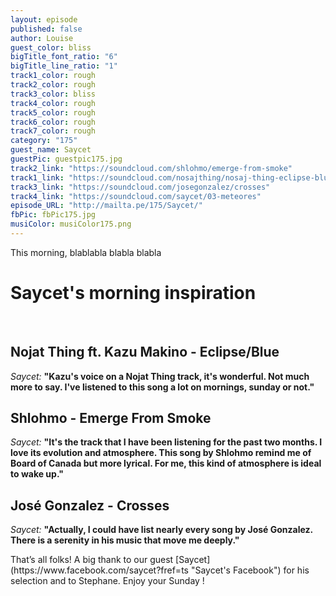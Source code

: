 ```yaml
---
layout: episode
published: false
author: Louise
guest_color: bliss
bigTitle_font_ratio: "6"
bigTitle_line_ratio: "1"
track1_color: rough
track2_color: rough
track3_color: bliss
track4_color: rough
track5_color: rough
track6_color: rough
track7_color: rough
category: "175"
guest_name: Saycet
guestPic: guestpic175.jpg
track2_link: "https://soundcloud.com/shlohmo/emerge-from-smoke"
track1_link: "https://soundcloud.com/nosajthing/nosaj-thing-eclipse-blue-feat"
track3_link: "https://soundcloud.com/josegonzalez/crosses"
track4_link: "https://soundcloud.com/saycet/03-meteores"
episode_URL: "http://mailta.pe/175/Saycet/"
fbPic: fbPic175.jpg
musiColor: musiColor175.png
---
```


<p id="introduction">
This morning, blablabla blabla blabla 
</p>

# Saycet's morning inspiration
<br>

## Nojat Thing ft. Kazu Makino - Eclipse/Blue
_Saycet:_ **"**Kazu's voice on a Nojat Thing track, it's wonderful. Not much more to say. I've listened to this song a lot on mornings, sunday or not.**"**
 
## Shlohmo - Emerge From Smoke
_Saycet:_ **"**It's the track that I have been listening for the past two months. I love its evolution and atmosphere. This song by Shlohmo remind me of Board of Canada but more lyrical. For me, this kind of atmosphere is ideal to wake up.**"**
 
## José Gonzalez - Crosses
_Saycet:_ **"**Actually, I could have list nearly every song by José Gonzalez. There is a serenity in his music that move me deeply.**"** 

<p id="outroduction">
That’s all folks! A big thank to our guest [Saycet](https://www.facebook.com/saycet?fref=ts "Saycet's Facebook") for his selection and to Stephane. 
Enjoy your Sunday !
</p>